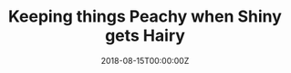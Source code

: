 ---
title: 'Keeping things Peachy when Shiny gets Hairy'
authors:
- Marianna Foos
date: '2018-08-15T00:00:00Z'

# Schedule page publish date (NOT proceeding's date).
publishDate: '20001-01-01T00:00:00Z'

# proceeding type.
# Legend: 0 = Uncategorized; 1 = Talk, 2 = Keynote, 3 = Workshop
# To add more update publications_types.toml and en.yaml
proceeding_types: ['3']

# proceeding name and optional abbreviated proceeding name.
proceeding: Presented at 2018 Conference
proceeding_short: Presented at 2018 Conference

abstract: 

tags:
- Foos
featured: false

links:
url_slides: ''
url_video: ''

---
